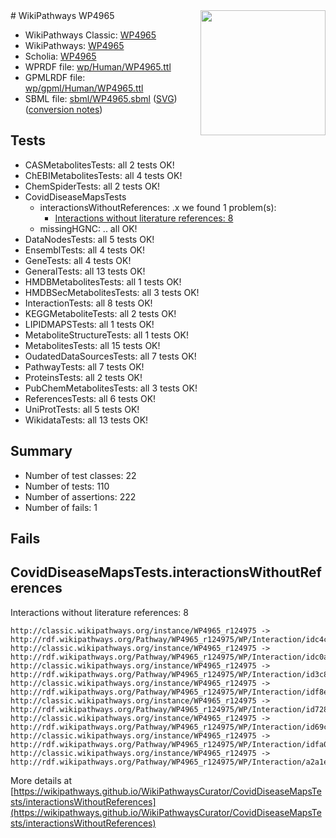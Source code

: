 <img style="float: right; width: 200px" src="../logo.png" />
# WikiPathways WP4965

* WikiPathways Classic: [WP4965](https://classic.wikipathways.org/instance/WP4965)
* WikiPathways: [WP4965](https://identifiers.org/wikipathways:WP4965)
* Scholia: [WP4965](https://scholia.toolforge.org/wikipathways/WP4965)
* WPRDF file: [wp/Human/WP4965.ttl](../wp/Human/WP4965.ttl)
* GPMLRDF file: [wp/gpml/Human/WP4965.ttl](../wp/gpml/Human/WP4965.ttl)
* SBML file: [sbml/WP4965.sbml](../sbml/WP4965.sbml) ([SVG](../sbml/WP4965.svg)) ([conversion notes](../sbml/WP4965.txt))

## Tests
* CASMetabolitesTests: all 2 tests OK!
* ChEBIMetabolitesTests: all 4 tests OK!
* ChemSpiderTests: all 2 tests OK!
* CovidDiseaseMapsTests
    * interactionsWithoutReferences: .x we found 1 problem(s):
        * [Interactions without literature references: 8](#2e295936)
    * missingHGNC: .. all OK!
* DataNodesTests: all 5 tests OK!
* EnsemblTests: all 4 tests OK!
* GeneTests: all 4 tests OK!
* GeneralTests: all 13 tests OK!
* HMDBMetabolitesTests: all 1 tests OK!
* HMDBSecMetabolitesTests: all 3 tests OK!
* InteractionTests: all 8 tests OK!
* KEGGMetaboliteTests: all 2 tests OK!
* LIPIDMAPSTests: all 1 tests OK!
* MetaboliteStructureTests: all 1 tests OK!
* MetabolitesTests: all 15 tests OK!
* OudatedDataSourcesTests: all 7 tests OK!
* PathwayTests: all 7 tests OK!
* ProteinsTests: all 2 tests OK!
* PubChemMetabolitesTests: all 3 tests OK!
* ReferencesTests: all 6 tests OK!
* UniProtTests: all 5 tests OK!
* WikidataTests: all 13 tests OK!


## Summary

* Number of test classes: 22
* Number of tests: 110
* Number of assertions: 222
* Number of fails: 1

## Fails

<a name="2e295936" />

## CovidDiseaseMapsTests.interactionsWithoutReferences

Interactions without literature references: 8
```
http://classic.wikipathways.org/instance/WP4965_r124975 -> http://rdf.wikipathways.org/Pathway/WP4965_r124975/WP/Interaction/idc4c8fdab
http://classic.wikipathways.org/instance/WP4965_r124975 -> http://rdf.wikipathways.org/Pathway/WP4965_r124975/WP/Interaction/idc0a82d8
http://classic.wikipathways.org/instance/WP4965_r124975 -> http://rdf.wikipathways.org/Pathway/WP4965_r124975/WP/Interaction/id3c85f717
http://classic.wikipathways.org/instance/WP4965_r124975 -> http://rdf.wikipathways.org/Pathway/WP4965_r124975/WP/Interaction/idf8eda287
http://classic.wikipathways.org/instance/WP4965_r124975 -> http://rdf.wikipathways.org/Pathway/WP4965_r124975/WP/Interaction/id7289f3b9
http://classic.wikipathways.org/instance/WP4965_r124975 -> http://rdf.wikipathways.org/Pathway/WP4965_r124975/WP/Interaction/id69cfbf
http://classic.wikipathways.org/instance/WP4965_r124975 -> http://rdf.wikipathways.org/Pathway/WP4965_r124975/WP/Interaction/idfa0e6009
http://classic.wikipathways.org/instance/WP4965_r124975 -> http://rdf.wikipathways.org/Pathway/WP4965_r124975/WP/Interaction/a2a1e
```

More details at [https://wikipathways.github.io/WikiPathwaysCurator/CovidDiseaseMapsTests/interactionsWithoutReferences](https://wikipathways.github.io/WikiPathwaysCurator/CovidDiseaseMapsTests/interactionsWithoutReferences)

